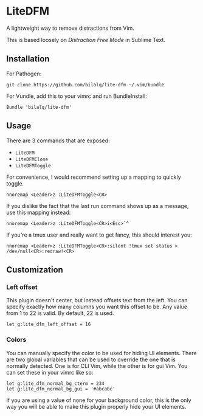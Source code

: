 LiteDFM
========

A lightweight way to remove distractions from Vim.

This is based loosely on *Distraction Free Mode* in Sublime Text.

Installation
------------

For Pathogen:

    git clone https://github.com/bilalq/lite-dfm ~/.vim/bundle

For Vundle, add this to your vimrc and run BundleInstall:

    Bundle 'bilalq/lite-dfm'

Usage
-----

There are 3 commands that are exposed:
* `LiteDFM`
* `LiteDFMClose`
* `LiteDFMToggle`

For convenience, I would recommend setting up a mapping to quickly toggle.

    nnoremap <Leader>z :LiteDFMToggle<CR>

If you dislike the fact that the last run command shows up as a message, use
this mapping instead:

    nnoremap <Leader>z :LiteDFMToggle<CR>i<Esc>`^

If you're a tmux user and really want to get fancy, this should interest you:

    nnoremap <Leader>z :LiteDFMToggle<CR>:silent !tmux set status > /dev/null<CR>:redraw!<CR>

Customization
-------------
### Left offset
This plugin doesn't center, but instead offsets text from the left. You can specify exactly how many columns you want this offset to be. Any value from 1 to 22 is valid. By default, 22 is used.

    let g:lite_dfm_left_offset = 16

### Colors
You can manually specify the color to be used for hiding UI elements. There
are two global variables that can be used to override the one that is normally
detected. One is for CLI Vim, while the other is for gui Vim. You can set
these in your vimrc like so:

    let g:lite_dfm_normal_bg_cterm = 234
    let g:lite_dfm_normal_bg_gui = '#abcabc'

If you are using a value of none for your background color, this is the only
way you will be able to make this plugin properly hide your UI elements.

